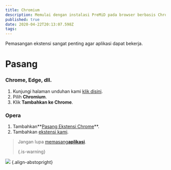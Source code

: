 ```yaml
---
title: Chromium
description: Memulai dengan instalasi PreMiD pada browser berbasis Chromium
published: true
date: 2020-04-22T20:13:07.598Z
tags:
---
```


Pemasangan ekstensi sangat penting agar aplikasi dapat bekerja.

# Pasang
### Chrome, Edge, dll.
1. Kunjungi halaman unduhan kami [klik disini](https://premid.app/downloads).
2. Pilih **Chromium**.
3. Klik **Tambahkan ke Chrome**.

### Opera
1. Tambahkan**[Pasang Ekstensi Chrome](https://addons.opera.com/en/extensions/details/install-chrome-extensions/)**.
2. Tambahkan [ekstensi kami](https://premid.app/downloads).

> Jangan lupa [memasang**aplikasi**](/install). 
> 
> {.is-warning}

![](https://img.icons8.com/color/2x/chrome.png) {.align-abstopright}